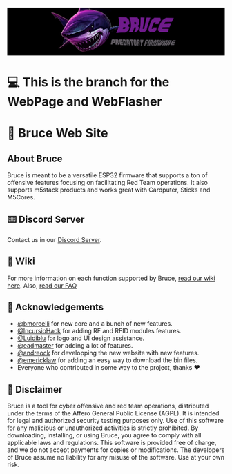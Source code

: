 ![Bruce Main Menu](./media/pictures/bruce_banner.jpg)

# :computer: This is the branch for the WebPage and WebFlasher

# :shark: Bruce Web Site

## About Bruce

Bruce is meant to be a versatile ESP32 firmware that supports a ton of offensive features focusing on facilitating Red Team operations.
It also supports m5stack products and works great with Cardputer, Sticks and M5Cores.

## :keyboard: Discord Server

Contact us in our [Discord Server](https://discord.gg/WJ9XF9czVT).

## :bookmark_tabs: Wiki

For more information on each function supported by Bruce, [read our wiki here](https://github.com/pr3y/Bruce/wiki).
Also, [read our FAQ](https://github.com/pr3y/Bruce/wiki/FAQ)

## :clap: Acknowledgements

- [@bmorcelli](https://github.com/bmorcelli) for new core and a bunch of new features.
- [@IncursioHack](https://github.com/IncursioHack) for adding RF and RFID modules features.
- [@Luidiblu](https://github.com/Luidiblu) for logo and UI design assistance.
- [@eadmaster](https://github.com/eadmaster) for adding a lot of features.
- [@andreock](https://github.com/andreock) for developping the new website with new features.
- [@emericklaw](https://github.com/emericklaw) for adding an easy way to download the bin files.
- Everyone who contributed in some way to the project, thanks :heart:

## :construction: Disclaimer

Bruce is a tool for cyber offensive and red team operations, distributed under the terms of the Affero General Public License (AGPL). It is intended for legal and authorized security testing purposes only. Use of this software for any malicious or unauthorized activities is strictly prohibited. By downloading, installing, or using Bruce, you agree to comply with all applicable laws and regulations. This software is provided free of charge, and we do not accept payments for copies or modifications. The developers of Bruce assume no liability for any misuse of the software. Use at your own risk.
